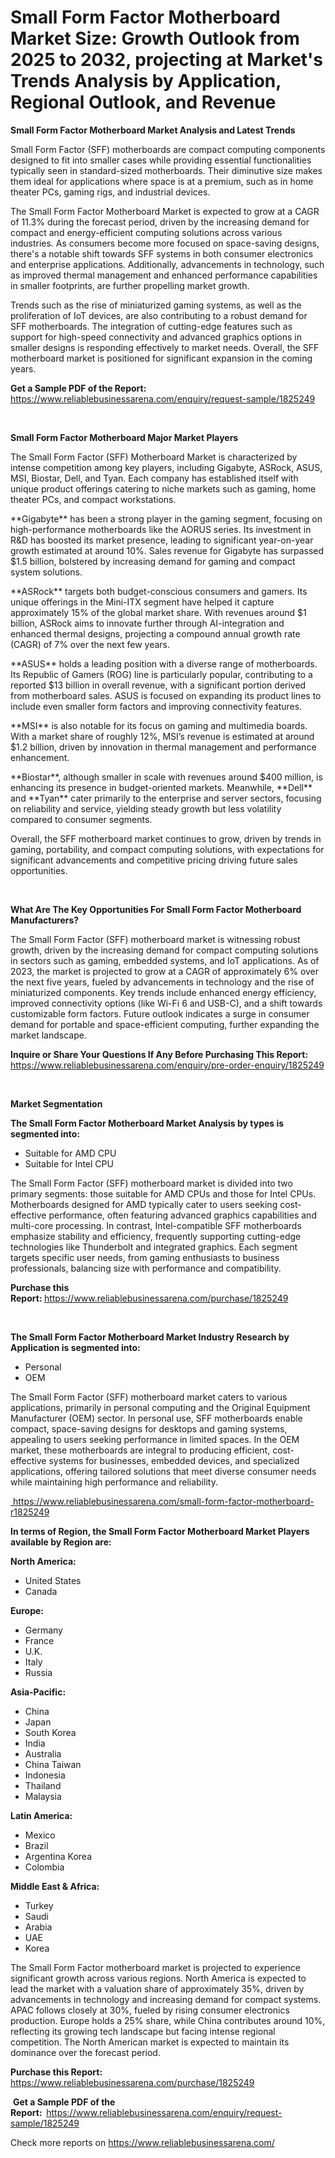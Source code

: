 <p><h1>Small Form Factor Motherboard Market Size: Growth Outlook from 2025 to 2032, projecting at Market's Trends Analysis by Application, Regional Outlook, and Revenue</h1></p><p><strong>Small Form Factor Motherboard Market Analysis and Latest Trends</strong></p>
<p><p>Small Form Factor (SFF) motherboards are compact computing components designed to fit into smaller cases while providing essential functionalities typically seen in standard-sized motherboards. Their diminutive size makes them ideal for applications where space is at a premium, such as in home theater PCs, gaming rigs, and industrial devices. </p><p>The Small Form Factor Motherboard Market is expected to grow at a CAGR of 11.3% during the forecast period, driven by the increasing demand for compact and energy-efficient computing solutions across various industries. As consumers become more focused on space-saving designs, there's a notable shift towards SFF systems in both consumer electronics and enterprise applications. Additionally, advancements in technology, such as improved thermal management and enhanced performance capabilities in smaller footprints, are further propelling market growth. </p><p>Trends such as the rise of miniaturized gaming systems, as well as the proliferation of IoT devices, are also contributing to a robust demand for SFF motherboards. The integration of cutting-edge features such as support for high-speed connectivity and advanced graphics options in smaller designs is responding effectively to market needs. Overall, the SFF motherboard market is positioned for significant expansion in the coming years.</p></p>
<p><strong>Get a Sample PDF of the Report:&nbsp;</strong> <a href="https://www.reliablebusinessarena.com/enquiry/request-sample/1825249?utm_campaign=3566&utm_medium=2&utm_source=Github&utm_content=ia&utm_term=06042025&utm_id=small-form-factor-motherboard">https://www.reliablebusinessarena.com/enquiry/request-sample/1825249</a></p>
<p>&nbsp;</p>
<p><strong>Small Form Factor Motherboard Major Market Players</strong></p>
<p><p>The Small Form Factor (SFF) Motherboard Market is characterized by intense competition among key players, including Gigabyte, ASRock, ASUS, MSI, Biostar, Dell, and Tyan. Each company has established itself with unique product offerings catering to niche markets such as gaming, home theater PCs, and compact workstations.</p><p>**Gigabyte** has been a strong player in the gaming segment, focusing on high-performance motherboards like the AORUS series. Its investment in R&D has boosted its market presence, leading to significant year-on-year growth estimated at around 10%. Sales revenue for Gigabyte has surpassed $1.5 billion, bolstered by increasing demand for gaming and compact system solutions.</p><p>**ASRock** targets both budget-conscious consumers and gamers. Its unique offerings in the Mini-ITX segment have helped it capture approximately 15% of the global market share. With revenues around $1 billion, ASRock aims to innovate further through AI-integration and enhanced thermal designs, projecting a compound annual growth rate (CAGR) of 7% over the next few years.</p><p>**ASUS** holds a leading position with a diverse range of motherboards. Its Republic of Gamers (ROG) line is particularly popular, contributing to a reported $13 billion in overall revenue, with a significant portion derived from motherboard sales. ASUS is focused on expanding its product lines to include even smaller form factors and improving connectivity features.</p><p>**MSI** is also notable for its focus on gaming and multimedia boards. With a market share of roughly 12%, MSI’s revenue is estimated at around $1.2 billion, driven by innovation in thermal management and performance enhancement.</p><p>**Biostar**, although smaller in scale with revenues around $400 million, is enhancing its presence in budget-oriented markets. Meanwhile, **Dell** and **Tyan** cater primarily to the enterprise and server sectors, focusing on reliability and service, yielding steady growth but less volatility compared to consumer segments.</p><p>Overall, the SFF motherboard market continues to grow, driven by trends in gaming, portability, and compact computing solutions, with expectations for significant advancements and competitive pricing driving future sales opportunities.</p></p>
<p>&nbsp;</p>
<p><strong>What Are The Key Opportunities For Small Form Factor Motherboard Manufacturers?</strong></p>
<p><p>The Small Form Factor (SFF) motherboard market is witnessing robust growth, driven by the increasing demand for compact computing solutions in sectors such as gaming, embedded systems, and IoT applications. As of 2023, the market is projected to grow at a CAGR of approximately 6% over the next five years, fueled by advancements in technology and the rise of miniaturized components. Key trends include enhanced energy efficiency, improved connectivity options (like Wi-Fi 6 and USB-C), and a shift towards customizable form factors. Future outlook indicates a surge in consumer demand for portable and space-efficient computing, further expanding the market landscape.</p></p>
<p><strong>Inquire or Share Your Questions If Any Before Purchasing This Report:</strong> <a href="https://www.reliablebusinessarena.com/enquiry/pre-order-enquiry/1825249?utm_campaign=3566&utm_medium=2&utm_source=Github&utm_content=ia&utm_term=06042025&utm_id=small-form-factor-motherboard">https://www.reliablebusinessarena.com/enquiry/pre-order-enquiry/1825249</a></p>
<p>&nbsp;</p>
<p><strong>Market Segmentation</strong></p>
<p><strong>The Small Form Factor Motherboard Market Analysis by types is segmented into:</strong></p>
<p><ul><li>Suitable for AMD CPU</li><li>Suitable for Intel CPU</li></ul></p>
<p><p>The Small Form Factor (SFF) motherboard market is divided into two primary segments: those suitable for AMD CPUs and those for Intel CPUs. Motherboards designed for AMD typically cater to users seeking cost-effective performance, often featuring advanced graphics capabilities and multi-core processing. In contrast, Intel-compatible SFF motherboards emphasize stability and efficiency, frequently supporting cutting-edge technologies like Thunderbolt and integrated graphics. Each segment targets specific user needs, from gaming enthusiasts to business professionals, balancing size with performance and compatibility.</p></p>
<p><strong>Purchase this Report:&nbsp;</strong><a href="https://www.reliablebusinessarena.com/purchase/1825249?utm_campaign=3566&utm_medium=2&utm_source=Github&utm_content=ia&utm_term=06042025&utm_id=small-form-factor-motherboard">https://www.reliablebusinessarena.com/purchase/1825249</a></p>
<p>&nbsp;</p>
<p><strong>The Small Form Factor Motherboard Market Industry Research by Application is segmented into:</strong></p>
<p><ul><li>Personal</li><li>OEM</li></ul></p>
<p><p>The Small Form Factor (SFF) motherboard market caters to various applications, primarily in personal computing and the Original Equipment Manufacturer (OEM) sector. In personal use, SFF motherboards enable compact, space-saving designs for desktops and gaming systems, appealing to users seeking performance in limited spaces. In the OEM market, these motherboards are integral to producing efficient, cost-effective systems for businesses, embedded devices, and specialized applications, offering tailored solutions that meet diverse consumer needs while maintaining high performance and reliability.</p></p>
<p><a href="https://www.reliablebusinessarena.com/small-form-factor-motherboard-r1825249?utm_campaign=3566&utm_medium=2&utm_source=Github&utm_content=ia&utm_term=06042025&utm_id=small-form-factor-motherboard">&nbsp;https://www.reliablebusinessarena.com/small-form-factor-motherboard-r1825249</a></p>
<p><strong>In terms of Region, the Small Form Factor Motherboard Market Players available by Region are:</strong></p>
<p>
    <p> <strong> North America: </strong>
        <ul>
            <li>United States</li>
            <li>Canada</li>
        </ul>
        </p> 
    <p> <strong> Europe: </strong>
        <ul>
            <li>Germany</li>
            <li>France</li>
            <li>U.K.</li>
            <li>Italy</li>
            <li>Russia</li>
        </ul>
        </p> 
    <p> <strong> Asia-Pacific: </strong>
        <ul>
            <li>China</li>
            <li>Japan</li>
            <li>South Korea</li>
            <li>India</li>
            <li>Australia</li>
            <li>China Taiwan</li>
            <li>Indonesia</li>
            <li>Thailand</li>
            <li>Malaysia</li>
        </ul>
        </p> 
    <p> <strong> Latin America: </strong>
        <ul>
            <li>Mexico</li>
            <li>Brazil</li>
            <li>Argentina Korea</li>
            <li>Colombia</li>
        </ul>
        </p> 
    <p> <strong> Middle East & Africa: </strong>
        <ul>
            <li>Turkey</li>
            <li>Saudi</li>
            <li>Arabia</li>
            <li>UAE</li>
            <li>Korea</li>
        </ul>
    </p>
    </p>
<p><p>The Small Form Factor motherboard market is projected to experience significant growth across various regions. North America is expected to lead the market with a valuation share of approximately 35%, driven by advancements in technology and increasing demand for compact systems. APAC follows closely at 30%, fueled by rising consumer electronics production. Europe holds a 25% share, while China contributes around 10%, reflecting its growing tech landscape but facing intense regional competition. The North American market is expected to maintain its dominance over the forecast period.</p></p>
<p><strong>Purchase this Report: </strong><a href="https://www.reliablebusinessarena.com/purchase/1825249?utm_campaign=3566&utm_medium=2&utm_source=Github&utm_content=ia&utm_term=06042025&utm_id=small-form-factor-motherboard">https://www.reliablebusinessarena.com/purchase/1825249</a></p>
<p>&nbsp;<strong>Get a Sample PDF of the Report:&nbsp;&nbsp;</strong><a href="https://www.reliablebusinessarena.com/enquiry/request-sample/1825249?utm_campaign=3566&utm_medium=2&utm_source=Github&utm_content=ia&utm_term=06042025&utm_id=small-form-factor-motherboard">https://www.reliablebusinessarena.com/enquiry/request-sample/1825249</a></p>
<p><strong></strong></p>
<p>Check more reports on <a href="https://www.reliablebusinessarena.com/?utm_campaign=3566&utm_medium=2&utm_source=Github&utm_content=ia&utm_term=06042025&utm_id=small-form-factor-motherboard">https://www.reliablebusinessarena.com/</a></p>